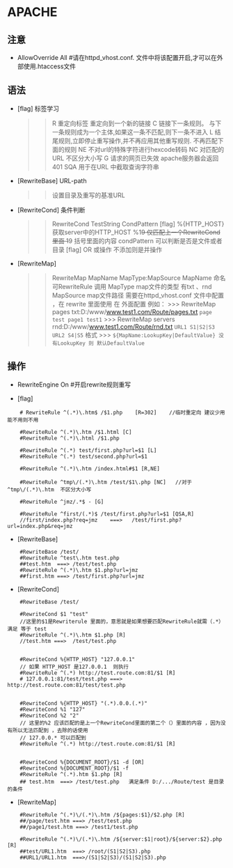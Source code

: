 APACHE
==============
注意
----
* AllowOverride All      #请在httpd_vhost.conf. 文件中将该配置开启,才可以在外部使用.htaccess文件

语法
-----
* [flag] 标签学习
	>> R 重定向标签 重定向到一个新的链接
	>> C 链接下一条规则。 与下一条规则成为一个主体,如果这一条不匹配,则下一条不进入
	>> L 结尾规则,立即停止重写操作,并不再应用其他重写规则. 不再匹配下面的规则
	>> NE 不对url的特殊字符进行hexcode转码
	>> NC 对匹配的URL 不区分大小写
	>> G 请求的网页已失效 apache服务器会返回401
	>> SQA 用于在URL 中截取查询字符串


* [RewriteBase] URL-path
	>> 设置目录及重写的基准URL


* [RewriteCond]  条件判断
	>> RewriteCond TestString CondPattern [flag]
	>> %{HTTP_HOST}    获取server中的HTTP_HOST
	>> %1~~9 仅匹配上一个RewriteCond 里面 1~~9 括号里面的内容
	>> condPattern 可以判断是否是文件或者目录
	>> [flag]
	>> OR 或操作   不添加则是并操作


* [RewriteMap]
	>> RewriteMap MapName MapType:MapSource
	>> MapName  命名可RewriteRule 调用
	>> MapType map文件的类型 有txt 、rnd
	>> MapSource map文件路径
	>> 需要在httpd_vhost.conf 文件中配置 ，在 rewrite 里面使用
	>> 在<Directory> 外面配置
	>> 例如：
		>>> RewriteMap pages txt:D:/www/www.test1.com/Route/pages.txt
		```
		  page test
		  page1 test1
		```
		>>> RewriteMap servers rnd:D:/www/www.test1.com/Route/rnd.txt
		```
		  URL1 S1|S2|S3
		  URL2 S4|S5
		```
	>> 格式
		>>> ` ${MapName:LookupKey|DefaultValue} 没有LookupKey 则 默认DefaultValue `


操作
----
*  RewriteEngine On    #开启rewrite规则重写


* [flag]
```
	# RewriteRule ^(.*)\.htm$ /$1.php    [R=302]    //临时重定向 建议少用 能不用则不用

	#RewriteRule ^(.*)\.htm /$1.html [C]
	#RewriteRule ^(.*)\.html /$1.php	

	#RewriteRule ^(.*) test/first.php?url=$1 [L]
	#RewriteRule ^(.*) test/second.php?url=$1

	#RewriteRule ^(.*)\.htm /index.html#$1 [R,NE]
	 
	#RewriteRule ^tmp\/(.*)\.htm /test/$1\.php [NC]   //对于^tmp\/(.*)\.htm  不区分大小写

	#RewriteRule ^jmz/.*$ - [G]

	#RewriteRule ^first/(.*)$ /test/first.php?url=$1 [QSA,R]       
	//first/index.php?req=jmz    ===>   /test/first.php?url=index.php&req=jmz 
```




* [RewriteBase]
```
	#RewriteBase /test/
	#RewriteRule ^test\.htm test.php  
	##test.htm  ===> /test/test.php
	#RewriteRule ^(.*)\.htm $1.php?url=jmz
	##first.htm ===> /test/first.php?url=jmz
```





* [RewriteCond] 
```
	#RewriteBase /test/

	#RewriteCond $1 "test"                      			
	//这里的$1是Rewriterule 里面的，意思就是如果想要匹配RewriteRule就需（.*）满足 等于 test
	#RewriteRule ^(.*)\.htm $1.php [R]
	//test.htm ===>  /test/test.php


	#RewriteCond %{HTTP_HOST} "127.0.0.1"
	// 如果 HTTP_HOST 是127.0.0.1  则执行
	#RewriteRule ^(.*) http://test.route.com:81/$1 [R]
	# 127.0.0.1:81/test/test.php ===> http://test.route.com:81/test/test.php


	#RewriteCond %{HTTP_HOST} "(.*).0.0.(.*)"
	#RewriteCond %1 "127"
	#RewriteCond %2 "2"   					
	// 这里的%2 应该匹配的是上一个RewriteCond里面的第二个（）里面的内容 ，因为没有所以无法匹配到 ，去除的话使用
	// 127.0.0.* 可以匹配到
	#RewriteRule ^(.*) http://test.route.com:81/$1 [R]


	#RewriteCond %{DOCUMENT_ROOT}/$1 -d [OR]
	#RewriteCond %{DOCUMENT_ROOT}/$1 -f
	#RewriteRule ^(.*).htm $1.php [R]
	## test.htm  ===> /test/test.php   满足条件 D:/.../Route/test 是目录的条件
```







* [RewriteMap]
```
	#RewriteRule ^(.*)\/(.*)\.htm /${pages:$1}/$2.php [R]
	##/page/test.htm ===> /test/test.php
	##/page1/test.htm ===> /test1/test.php

	#RewriteRule ^(.*)\/(.*)\.htm /${server:$1|root}/${server:$2}.php [R]
	##test/URL1.htm  ===> /root/(S1|S2|S3).php
	##URL1/URL1.htm  ===>/(S1|S2|S3)/(S1|S2|S3).php
```




